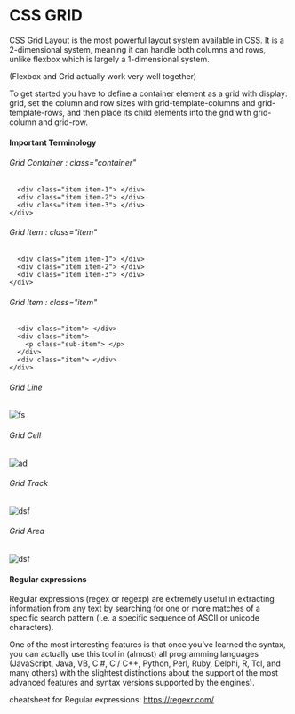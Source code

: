 # CSS GRID
CSS Grid Layout is the most powerful layout system available in CSS. It is a 2-dimensional system, meaning it can handle both columns and rows, unlike flexbox which is largely a 1-dimensional system. 

(Flexbox and Grid actually work very well together)

To get started you have to define a container element as a grid with display: grid, set the column and row sizes with grid-template-columns and grid-template-rows, and then place its child elements into the grid with grid-column and grid-row. 

#### Important Terminology
###### Grid Container : class="container"

```<div class="container">
  <div class="item item-1"> </div>
  <div class="item item-2"> </div>
  <div class="item item-3"> </div>
</div>
```

###### Grid Item : class="item"

```<div class="container">
  <div class="item item-1"> </div>
  <div class="item item-2"> </div>
  <div class="item item-3"> </div>
</div>
```

###### Grid Item : class="item"

```<div class="container">
  <div class="item"> </div>
  <div class="item">
    <p class="sub-item"> </p>
  </div>
  <div class="item"> </div>
</div>
```

###### Grid Line
![fs](https://css-tricks.com/wp-content/uploads/2018/11/terms-grid-line.svg)

###### Grid Cell
![ad](https://css-tricks.com/wp-content/uploads/2018/11/terms-grid-cell.svg)

###### Grid Track
![dsf](https://css-tricks.com/wp-content/uploads/2018/11/terms-grid-track.svg)

###### Grid Area
![dsf](https://css-tricks.com/wp-content/uploads/2018/11/terms-grid-area.svg)



#### Regular expressions
Regular expressions (regex or regexp) are extremely useful in extracting information from any text by searching for one or more matches of a specific search pattern (i.e. a specific sequence of ASCII or unicode characters).

One of the most interesting features is that once you’ve learned the syntax, you can actually use this tool in (almost) all programming languages ​​(JavaScript, Java, VB, C #, C / C++, Python, Perl, Ruby, Delphi, R, Tcl, and many others) with the slightest distinctions about the support of the most advanced features and syntax versions supported by the engines).

cheatsheet for Regular expressions:
https://regexr.com/

